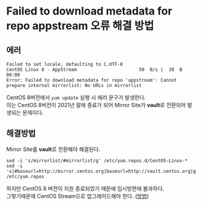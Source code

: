 # Failed to download metadata for repo appstream 오류 해결 방법

## 에러

```
Failed to set locale, defaulting to C.UTF-8
CentOS Linux 8 - AppStream                       50  B/s |  38  B     00:00    
Error: Failed to download metadata for repo 'appstream': Cannot prepare internal mirrorlist: No URLs in mirrorlist
```

CentOS 8버전에서 `yum update` 실행 시 에러 문구가 발생한다. <br/>
이는 CentOS 8버전이 2021년 말에 종료가 되어 Mirror Site가 **vault**로 전환되어 발생되는 문제이다.

## 해결방법

Mirror Site를 **vault**로 전환해야 해결된다.

```
sed -i 's/mirrorlist/#mirrorlist/g' /etc/yum.repos.d/CentOS-Linux-*
sed -i 's|#baseurl=http://mirror.centos.org|baseurl=http://vault.centos.org|g' /etc/yum.repos
```

하지만 CentOS 8 버전이 지원 종료되었기 때문에 임시방편에 불과하다. <br/>
그렇기때문에 CentOS Stream으로 업그레이드해야 한다. ([방법](to_centos_stream_from_centos8.md))

